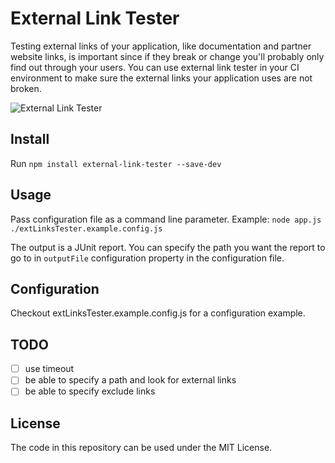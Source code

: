 # External Link Tester

Testing external links of your application, like documentation and partner website links, is important since if they break or change you'll probably only find out through your users.
You can use external link tester in your CI environment to make sure the external links your application uses are not broken.

![External Link Tester](https://github.com/pedrocatre/external-link-tester/raw/master/screenshots/external-link-tester.gif)

## Install

Run `npm install external-link-tester --save-dev`

## Usage

Pass configuration file as a command line parameter.
Example: `node app.js ./extLinksTester.example.config.js`

The output is a JUnit report. You can specify the path you want the report to go to in `outputFile` configuration property in the configuration file.


## Configuration

Checkout extLinksTester.example.config.js for a configuration example.

## TODO

- [ ] use timeout
- [ ] be able to specify a path and look for external links
- [ ] be able to specify exclude links

## License

The code in this repository can be used under the MIT License.
